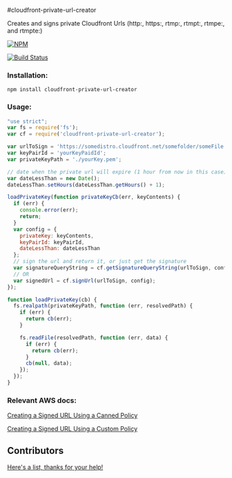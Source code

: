 #cloudfront-private-url-creator

Creates and signs private Cloudfront Urls (http:, https:, rtmp:, rtmpt:, rtmpe:, and rtmpte:)

[![NPM](https://nodei.co/npm/cloudfront-private-url-creator.svg)](https://nodei.co/npm/cloudfront-private-url-creator/)

[![Build Status](https://travis-ci.org/maxnachlinger/cloudfront-private-url-creator.png?branch=master)](https://travis-ci.org/maxnachlinger/cloudfront-private-url-creator)

### Installation:
```
npm install cloudfront-private-url-creator
```
### Usage:
```javascript
"use strict";
var fs = require('fs');
var cf = require('cloudfront-private-url-creator');

var urlToSign = 'https://somedistro.cloudfront.net/somefolder/someFile';
var keyPairId = 'yourKeyPaidId';
var privateKeyPath = './yourKey.pem';

// date when the private url will expire (1 hour from now in this case)
var dateLessThan = new Date();
dateLessThan.setHours(dateLessThan.getHours() + 1);

loadPrivateKey(function privateKeyCb(err, keyContents) {
  if (err) {
    console.error(err);
    return;
  }
  var config = {
    privateKey: keyContents,
    keyPairId: keyPairId,
    dateLessThan: dateLessThan
  };
  // sign the url and return it, or just get the signature
  var signatureQueryString = cf.getSignatureQueryString(urlToSign, config);
  // OR
  var signedUrl = cf.signUrl(urlToSign, config);
});

function loadPrivateKey(cb) {
  fs.realpath(privateKeyPath, function (err, resolvedPath) {
    if (err) {
      return cb(err);
    }

    fs.readFile(resolvedPath, function (err, data) {
      if (err) {
        return cb(err);
      }
      cb(null, data);
    });
  });
}
```
### Relevant AWS docs:
[Creating a Signed URL Using a Canned Policy](http://docs.aws.amazon.com/AmazonCloudFront/latest/DeveloperGuide/private-content-creating-signed-url-canned-policy.html)

[Creating a Signed URL Using a Custom Policy](http://docs.aws.amazon.com/AmazonCloudFront/latest/DeveloperGuide/private-content-creating-signed-url-custom-policy.html)

## Contributors
[Here's a list, thanks for your help!](https://github.com/maxnachlinger/cloudfront-private-url-creator/graphs/contributors)
